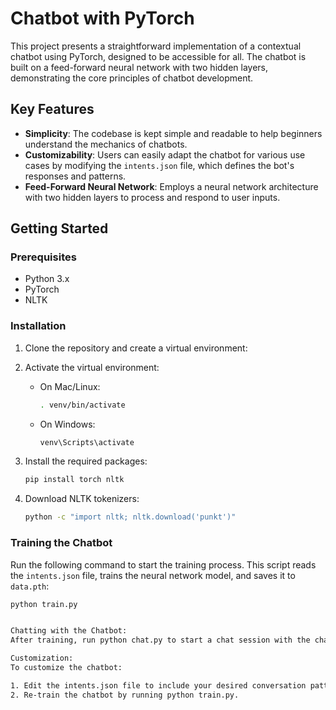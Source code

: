 # Chatbot with PyTorch

This project presents a straightforward implementation of a contextual chatbot using PyTorch, designed to be accessible for all. The chatbot is built on a feed-forward neural network with two hidden layers, demonstrating the core principles of chatbot development.

## Key Features

- **Simplicity**: The codebase is kept simple and readable to help beginners understand the mechanics of chatbots.
- **Customizability**: Users can easily adapt the chatbot for various use cases by modifying the `intents.json` file, which defines the bot's responses and patterns.
- **Feed-Forward Neural Network**: Employs a neural network architecture with two hidden layers to process and respond to user inputs.

## Getting Started

### Prerequisites

- Python 3.x
- PyTorch
- NLTK

### Installation

1. Clone the repository and create a virtual environment:
   

2. Activate the virtual environment:
    - On Mac/Linux: 
      ```bash
      . venv/bin/activate
      ```
    - On Windows:
      ```bash
      venv\Scripts\activate
      ```

3. Install the required packages:
    ```bash
    pip install torch nltk
    ```

4. Download NLTK tokenizers:
    ```bash
    python -c "import nltk; nltk.download('punkt')"
    ```

### Training the Chatbot

Run the following command to start the training process. This script reads the `intents.json` file, trains the neural network model, and saves it to `data.pth`:

```bash
python train.py


Chatting with the Chatbot:
After training, run python chat.py to start a chat session with the chatbot. The script loads the trained model and interacts with the user in the console.

Customization:
To customize the chatbot:

1. Edit the intents.json file to include your desired conversation patterns and responses.
2. Re-train the chatbot by running python train.py.
